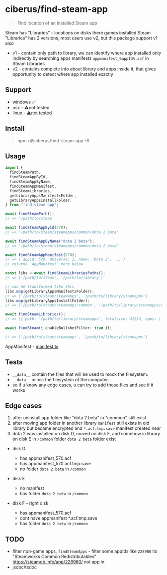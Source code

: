 # ciberus/find-steam-app

> Find location of an installed Steam app

Steam has "Libraries" - locations on disks there games installed
Steam "Libraries" has 2 versions, most users use v2, but this package support v1 also

- v1 - contain only path to library, we can identify where app installed only indirectly by searching apps manifests `appmanifest_%appId%.acf` in Steam Libraries
- v2 - contains complete info about library and apps inside it, that gives opportunity to detect where app installed exactly

## Support

- windows ✅
- osx - ⚠️not tested
- linux - ⚠️not tested

## Install

> npm i @ciberus/find-steam-app -S

## Usage

```ts
import {
  findSteamPath,
  findSteamAppById,
  findSteamAppByName,
  findSteamAppManifest,
  findSteamLibraries,
  getLibraryAppsManifestsFolder,
  getLibraryAppsInstallFolder,
} from "find-steam-app";

await findSteamPath();
// => '/path/to/steam'

await findSteamAppById(570);
// => '/path/to/steam/steamapps/common/dota 2 beta'

await findSteamAppByName("dota 2 beta");
// => '/path/to/steam/steamapps/common/dota 2 beta'

await findSteamAppManifest(570);
// => { appid: 570, Universe: 1, name: 'Dota 2', ... }
// returns `AppManifest` more below

const libs = await findSteamLibrariesPaths();
// => ['/path/to/steam', '/path/to/library']

// can be transformed like this
libs.map(getLibraryAppsManifestsFolder);
// => ['/path/to/steam/steamapps', '/path/to/library/steamapps']
libs.map(getLibraryAppsInstallFolder);
// => ['/path/to/steam/steamapps/common', '/path/to/library/steamapps/common']

await findSteamLibraries();
// => [{ path: '/path/to/library/steamapps', totalsize: 41234, apps: ['570'], ... }, ...]

await findSteam({ enableBullshetFilter: true });

// => ['/path/to/steam/steamapps', '/path/to/library/steamapps']
```

AppManifest - [manifest.ts](src/manifest.ts)

## Tests

- `__data__` contain the files that will be used to mock the filesystem.
- `__data__` mimic the filesystem of the computer.
- so if u know any edge cases, u can try to add those files and see if it works

## Edge cases

1. after uninstall app folder like "dota 2 beta" in "common" still exist
2. after moving app folder in another library `manifest` still exists in old library but became encrypted and `*.acf.tmp.save` manifest created near
3. dota 2 was installed on disk D, moved on disk F, and somehow in library on disk E in `/common` folder `dota 2 beta` folder exist

- disk D
  - has appmanifest_570.acf
  - has appmanifest_570.acf.tmp.save
  - no folder `dota 2 beta` in `/common`
- disk E
  - no manifest
  - has folder `dota 2 beta` in `/common`
- disk F - right disk

  - has appmanifest_570.acf
  - dont have appmanifest \*.acf.tmp.save
  - has folder `dota 2 beta` in `/common`

## TODO

- filter non-game apps, `findSteamApps` - filter some appIds like `228980` its "Steamworks Common Redistributables" https://steamdb.info/app/228980/ not app in
- jsdoc/tsdoc
